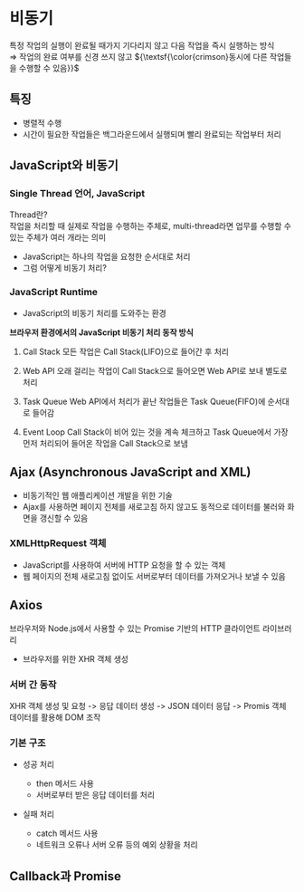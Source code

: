 # 비동기
특정 작업의 실행이 완료될 때가지 기다리지 않고 다음 작업을 즉시 실행하는 방식 <br>
⇒ 작업의 완료 여부를 신경 쓰지 않고 ${\textsf{\color{crimson}동시에 다른 작업들을 수행할 수 있음}}$

## 특징
- 병렬적 수행
- 시간이 필요한 작업들은 백그라운드에서 실행되며 빨리 완료되는 작업부터 처리

## JavaScript와 비동기
### Single Thread 언어, JavaScript
Thread란? <br>
작업을 처리할 때 실제로 작업을 수행하는 주체로, multi-thread라면 업무를 수행할 수 있는 주체가 여러 개라는 의미

- JavaScript는 하나의 작업을 요청한 순서대로 처리
- 그럼 어떻게 비동기 처리?

### JavaScript Runtime
- JavaScript의 비동기 처리를 도와주는 환경

**브라우저 환경에서의 JavaScript 비동기 처리 동작 방식**
1. Call Stack
모든 작업은 Call Stack(LIFO)으로 들어간 후 처리

2. Web API
오래 걸리는 작업이 Call Stack으로 들어오면 Web API로 보내 별도로 처리

3. Task Queue
Web API에서 처리가 끝난 작업들은 Task Queue(FIFO)에 순서대로 들어감

4. Event Loop
Call Stack이 비어 있는 것을 계속 체크하고 Task Queue에서 가장 먼저 처리되어 들어온 작업을 Call Stack으로 보냄

## Ajax (Asynchronous JavaScript and XML)
- 비동기적인 웹 애플리케이션 개발을 위한 기술
- Ajax를 사용하면 페이지 전체를 새로고침 하지 않고도 동적으로 데이터를 불러와 화면을 갱신할 수 있음

### XMLHttpRequest 객체
- JavaScript를 사용하여 서버에 HTTP 요청을 할 수 있는 객체
- 웹 페이지의 전체 새로고침 없이도 서버로부터 데이터를 가져오거나 보낼 수 있음

## Axios
브라우저와 Node.js에서 사용할 수 있는 Promise 기반의 HTTP 클라이언트 라이브러리
- 브라우저를 위한 XHR 객체 생성

### 서버 간 동작
XHR 객체 생성 및 요청 -> 응답 데이터 생성 -> JSON 데이터 응답 -> Promis 객체 데이터를 활용해 DOM 조작

### 기본 구조
- 성공 처리
  - then 메서드 사용
  - 서버로부터 받은 응답 데이터를 처리

- 실패 처리
  - catch 메서드 사용
  - 네트워크 오류나 서버 오류 등의 예외 상황을 처리

## Callback과 Promise
